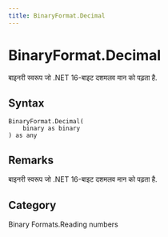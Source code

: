 ```yaml
---
title: BinaryFormat.Decimal
---
```


# BinaryFormat.Decimal


बाइनरी स्वरूप जो .NET 16-बाइट दशमलव मान को पढ़ता है.


## Syntax

```powerquery
BinaryFormat.Decimal(
    binary as binary
) as any
```


## Remarks

बाइनरी स्वरूप जो .NET 16-बाइट दशमलव मान को पढ़ता है.



## Category
Binary Formats.Reading numbers
